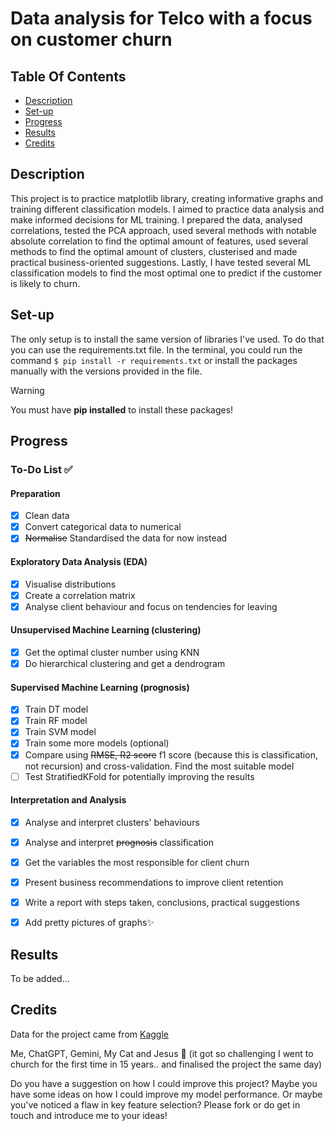 # Data analysis for Telco with a focus on customer churn

## Table Of Contents
*   [Description](#description)
*   [Set-up](#set-up)
*   [Progress](#progress)
*   [Results](#results)
*   [Credits](#credits)

## Description
This project is to practice matplotlib library, creating informative graphs and training different classification models. I aimed to practice data analysis and make informed decisions for ML training.
I prepared the data, analysed correlations, tested the PCA approach, used several methods with notable absolute correlation to find the optimal amount of features, used several methods to find the optimal amount of clusters, clusterised and made practical business-oriented suggestions. Lastly, I have tested several ML classification models to find the most optimal one to predict if the customer is likely to churn.

## Set-up
The only setup is to install the same version of libraries I've used. To do that you can use the requirements.txt file. In the terminal, you could run the command ```$ pip install -r requirements.txt``` or install the packages manually with the versions provided in the file.
> [!WARNING]
> You must have **pip installed** to install these packages!

## Progress
### To-Do List ✅

#### Preparation
- [X] Clean data  
- [X] Convert categorical data to numerical
- [X] ~~Normalise~~ Standardised the data for now instead

#### Exploratory Data Analysis (EDA)

- [X] Visualise distributions
- [X] Create a correlation matrix  
- [X] Analyse client behaviour and focus on tendencies for leaving

#### Unsupervised Machine Learning (clustering)
- [X] Get the optimal cluster number using KNN
- [X] Do hierarchical clustering and get a dendrogram

#### Supervised Machine Learning (prognosis)
- [X] Train DT model
- [X] Train RF model
- [X] Train SVM model
- [X] Train some more models (optional)
- [X] Compare using ~~RMSE, R2 score~~ f1 score (because this is classification, not recursion) and cross-validation. Find the most suitable model
- [ ] Test StratifiedKFold for potentially improving the results

#### Interpretation and Analysis
- [X] Analyse and interpret clusters' behaviours
- [X] Analyse and interpret ~~prognosis~~ classification
- [X] Get the variables the most responsible for client churn
- [X] Present business recommendations to improve client retention

- [X] Write a report with steps taken, conclusions, practical suggestions
- [X] Add pretty pictures of graphs✨

## Results

To be added...

## Credits
Data for the project came from [Kaggle](https://www.kaggle.com/datasets/blastchar/telco-customer-churn)

Me, ChatGPT, Gemini, My Cat and Jesus 🙏 (it got so challenging I went to church for the first time in 15 years.. and finalised the project the same day)

Do you have a suggestion on how I could improve this project? Maybe you have some ideas on how I could improve my model performance. Or maybe you've noticed a flaw in key feature selection? Please fork or do get in touch and introduce me to your ideas!
